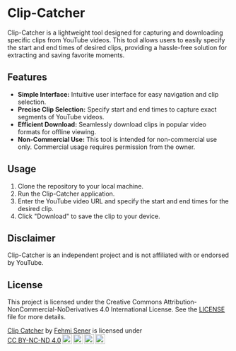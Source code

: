 # Clip-Catcher

Clip-Catcher is a lightweight tool designed for capturing and downloading specific clips from YouTube videos. This tool allows users to easily specify the start and end times of desired clips, providing a hassle-free solution for extracting and saving favorite moments.

## Features

- **Simple Interface:** Intuitive user interface for easy navigation and clip selection.
- **Precise Clip Selection:** Specify start and end times to capture exact segments of YouTube videos.
- **Efficient Download:** Seamlessly download clips in popular video formats for offline viewing.
- **Non-Commercial Use:** This tool is intended for non-commercial use only. Commercial usage requires permission from the owner.

## Usage

1. Clone the repository to your local machine.
2. Run the Clip-Catcher application.
3. Enter the YouTube video URL and specify the start and end times for the desired clip.
4. Click "Download" to save the clip to your device.


## Disclaimer

Clip-Catcher is an independent project and is not affiliated with or endorsed by YouTube.

## License

This project is licensed under the Creative Commons Attribution-NonCommercial-NoDerivatives 4.0 International License. See the [LICENSE](LICENSE) file for more details.

<p xmlns:cc="http://creativecommons.org/ns#" xmlns:dct="http://purl.org/dc/terms/"><a property="dct:title" rel="cc:attributionURL" href="https://github.com/fehmisener/clip-catcher">Clip Catcher</a> by <a rel="cc:attributionURL dct:creator" property="cc:attributionName" href="https://www.linkedin.com/in/fehmiisener/">Fehmi Sener</a> is licensed under <a href="https://creativecommons.org/licenses/by-nc-nd/4.0/?ref=chooser-v1" target="_blank" rel="license noopener noreferrer" style="display:inline-block;">CC BY-NC-ND 4.0<img style="height:22px!important;margin-left:3px;vertical-align:text-bottom;" src="https://mirrors.creativecommons.org/presskit/icons/cc.svg?ref=chooser-v1" alt=""><img style="height:22px!important;margin-left:3px;vertical-align:text-bottom;" src="https://mirrors.creativecommons.org/presskit/icons/by.svg?ref=chooser-v1" alt=""><img style="height:22px!important;margin-left:3px;vertical-align:text-bottom;" src="https://mirrors.creativecommons.org/presskit/icons/nc.svg?ref=chooser-v1" alt=""><img style="height:22px!important;margin-left:3px;vertical-align:text-bottom;" src="https://mirrors.creativecommons.org/presskit/icons/nd.svg?ref=chooser-v1" alt=""></a></p>
